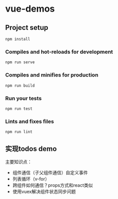# vue-demos

## Project setup
```
npm install
```

### Compiles and hot-reloads for development
```
npm run serve
```

### Compiles and minifies for production
```
npm run build
```

### Run your tests
```
npm run test
```

### Lints and fixes files
```
npm run lint
```

## 实现todos demo
主要知识点：
- 组件通信（子父组件通信）自定义事件
- 列表循环（v-for）
- 跨组件如何通信？props方式和react类似
- 使用vuex解决组件状态同步问题
